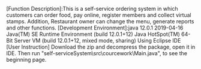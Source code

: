 [Function Description]:This is a self-service ordering system in which customers can order food, pay online, register members and collect virtual stamps. Addition, Restaurant owner can change the menu, generate reports and other functions.
[Development Environment]:java 12.0.1 2019-04-16
Java(TM) SE Runtime Environment (build 12.0.1+12)
Java HotSpot(TM) 64-Bit Server VM (build 12.0.1+12, mixed mode, sharing)
Using Eclipse IDE
[User Instruction] Download the zip and decompress the package, open it in IDE.
Then run "self-serviceSystem\src\courcework\Main.java", to see the beginning page.
